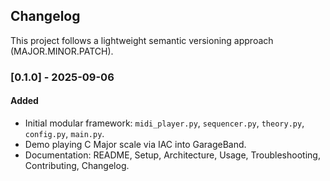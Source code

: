 ## Changelog

This project follows a lightweight semantic versioning approach (MAJOR.MINOR.PATCH).

### [0.1.0] - 2025-09-06
#### Added
- Initial modular framework: `midi_player.py`, `sequencer.py`, `theory.py`, `config.py`, `main.py`.
- Demo playing C Major scale via IAC into GarageBand.
- Documentation: README, Setup, Architecture, Usage, Troubleshooting, Contributing, Changelog.


